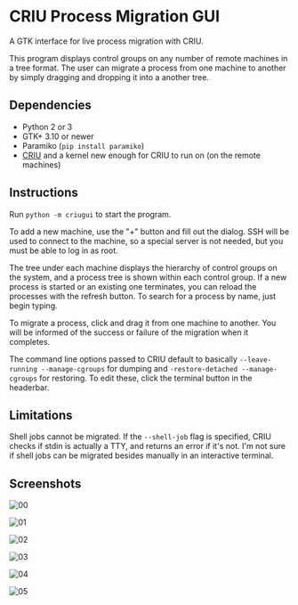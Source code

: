 # CRIU Process Migration GUI

A GTK interface for live process migration with CRIU.

This program displays control groups on any number of remote machines in a tree format.  The user
can migrate a process from one machine to another by simply dragging and dropping it into a
another tree.

## Dependencies

* Python 2 or 3
* GTK+ 3.10 or newer
* Paramiko (`pip install paramiko`)
* [CRIU](http://criu.org/) and a kernel new enough for CRIU to run on (on the remote machines)

## Instructions
Run `python -m criugui` to start the program.

To add a new machine, use the "+" button and fill out the dialog.  SSH will be used to connect to the
machine, so a special server is not needed, but you must be able to log in as root.

The tree under each machine displays the hierarchy of control groups on the system, and a process tree is
shown within each control group.  If a new process is started or an existing one terminates, you can
reload the processes with the refresh button.  To search for a process by name, just begin typing.

To migrate a process, click and drag it from one machine to another.  You will be informed of the success
or failure of the migration when it completes.

The command line options passed to CRIU default to basically `--leave-running --manage-cgroups` for dumping
and `-restore-detached --manage-cgroups` for restoring.  To edit these, click the terminal button in the
headerbar.

## Limitations

Shell jobs cannot be migrated.  If the `--shell-job` flag is specified, CRIU checks if stdin is actually
a TTY, and returns an error if it's not.  I'm not sure if shell jobs can be migrated besides manually in
an interactive terminal.

## Screenshots

![00](https://cloud.githubusercontent.com/assets/3964980/9142609/dd2aac0a-3d0e-11e5-97b1-6fd257175cec.png)

![01](https://cloud.githubusercontent.com/assets/3964980/9142611/dd567c9a-3d0e-11e5-9c1d-81073815bf0e.png)

![02](https://cloud.githubusercontent.com/assets/3964980/9142612/dd5678c6-3d0e-11e5-9e3e-9f34c57386e6.png)

![03](https://cloud.githubusercontent.com/assets/3964980/9142610/dd551de6-3d0e-11e5-8faa-8a3b5bd7cc30.png)

![04](https://cloud.githubusercontent.com/assets/3964980/9142614/dd57c992-3d0e-11e5-8931-a65ae77405e8.png)

![05](https://cloud.githubusercontent.com/assets/3964980/9142613/dd579846-3d0e-11e5-85c8-6f951421a662.png)

